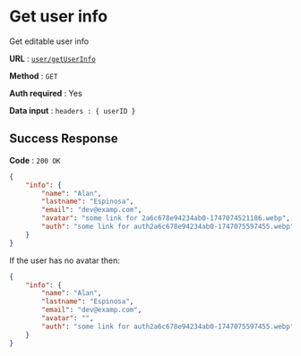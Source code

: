 # Get user info

Get editable user info

**URL** : [`user/getUserInfo`](../API/routes/user.js#L18)

**Method** : `GET`

**Auth required** : Yes

**Data input** : `headers : { userID }`

## Success Response

**Code** : `200 OK`

```json
{
    "info": {
        "name": "Alan",
        "lastname": "Espinosa",
        "email": "dev@examp.com",
        "avatar": "some link for 2a6c678e94234ab0-1747074521186.webp",
        "auth": "some link for auth2a6c678e94234ab0-1747075597455.webp"
    }
}
```
If the user has no avatar then:
```json
{
    "info": {
        "name": "Alan",
        "lastname": "Espinosa",
        "email": "dev@examp.com",
        "avatar": "",
        "auth": "some link for auth2a6c678e94234ab0-1747075597455.webp"
    }
}
```
